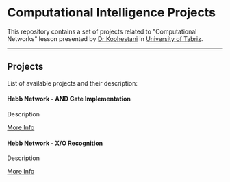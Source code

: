 # Computational Intelligence Projects

This repository contains a set of projects related to "Computational Networks" lesson presented by [Dr Koohestani](https://scholar.google.com/citations?user=_xA7MDwAAAAJ&hl=en) in [University of Tabriz](https://tabrizu.ac.ir/).

---

## Projects

List of available projects and their description:

#### Hebb Network - AND Gate Implementation

Description

[More Info](./Hebb%20Network%20-%20AND%20Gate/README.md)

#### Hebb Network - X/O Recognition

Description

[More Info](./Hebb%20Network%20-%20X_O%20Recognition/README.md)
